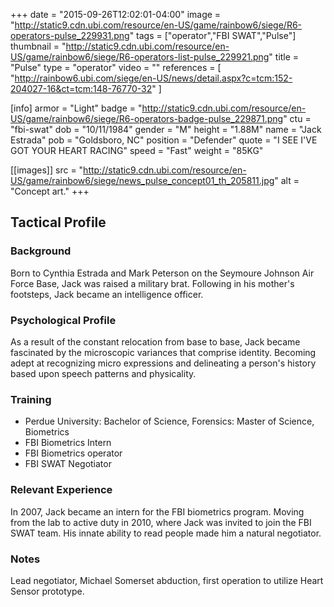 +++
date = "2015-09-26T12:02:01-04:00"
image = "http://static9.cdn.ubi.com/resource/en-US/game/rainbow6/siege/R6-operators-pulse_229931.png"
tags = ["operator","FBI SWAT","Pulse"]
thumbnail = "http://static9.cdn.ubi.com/resource/en-US/game/rainbow6/siege/R6-operators-list-pulse_229921.png"
title = "Pulse"
type = "operator"
video = ""
references = [
  "http://rainbow6.ubi.com/siege/en-US/news/detail.aspx?c=tcm:152-204027-16&ct=tcm:148-76770-32"
]

[info]
  armor = "Light"
  badge = "http://static9.cdn.ubi.com/resource/en-US/game/rainbow6/siege/R6-operators-badge-pulse_229871.png"
  ctu = "fbi-swat"
  dob = "10/11/1984"
  gender = "M"
  height = "1.88M"
  name = "Jack Estrada"
  pob = "Goldsboro, NC"
  position = "Defender"
  quote = "I SEE I'VE GOT YOUR HEART RACING"
  speed = "Fast"
  weight = "85KG"

[[images]]
  src = "http://static9.cdn.ubi.com/resource/en-US/game/rainbow6/siege/news_pulse_concept01_th_205811.jpg"
  alt = "Concept art."
+++

## Tactical Profile

### Background

Born to Cynthia Estrada and Mark Peterson on the Seymoure Johnson Air Force Base, Jack was raised a military brat. Following in his mother's footsteps, Jack became an intelligence officer.

### Psychological Profile

As a result of the constant relocation from base to base, Jack became fascinated by the microscopic variances that comprise identity. Becoming adept at recognizing micro expressions and delineating a person's history based upon speech patterns and physicality.

### Training

* Perdue University: Bachelor of Science, Forensics: Master of Science, Biometrics
* FBI Biometrics Intern
* FBI Biometrics operator
* FBI SWAT Negotiator

### Relevant Experience

In 2007, Jack became an intern for the FBI biometrics program. Moving from the lab to active duty in 2010, where Jack was invited to join the FBI SWAT team. His innate ability to read people made him a natural negotiator.

### Notes

Lead negotiator, Michael Somerset abduction, first operation to utilize Heart Sensor prototype.
